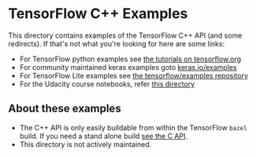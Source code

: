 # TensorFlow C++ Examples

This directory contains examples of the TensorFlow C++ API (and some redirects).
If that's not what you're looking for here are some links:

* For TensorFlow python examples see
  [the tutorials on tensorflow.org](https://tensorflow.org/tutorials)
* For community maintained keras examples goto [keras.io/examples](https://keras.io/examples/)
* For TensorFlow Lite examples see [the tensorflow/examples repository](https://github.com/tensorflow/examples/tree/master/lite)
* For the Udacity course notebooks, refer [this directory](https://github.com/tensorflow/examples/tree/master/courses)

## About these examples

* The C++ API is only easily buildable from within the TensorFlow `bazel` build.
  If you need a stand alone build [see the C API](https://www.tensorflow.org/install/lang_c).
* This directory is not actively maintained. 
